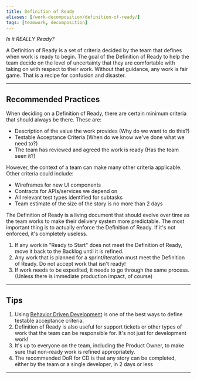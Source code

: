 ```yaml
---
title: Definition of Ready
aliases: [/work-decomposition/definition-of-ready/]
tags: [teamwork, decomposition]
---
```


_Is it REALLY Ready?_

A Definition of Ready is a set of criteria decided by the team that defines when
work is ready to begin. The goal of the Definition of Ready to help the team
decide on the level of uncertainty that they are comfortable with taking on with
respect to their work. Without that guidance, any work is fair game. That is a
recipe for confusion and disaster.

---

## Recommended Practices

When deciding on a Definition of Ready, there are certain minimum criteria that
should always be there. These are:

- Description of the value the work provides (Why do we want to do this?)
- Testable Acceptance Criteria (When do we know we've done what we need to?)
- The team has reviewed and agreed the work is ready (Has the team seen it?)

However, the context of a team can make many other criteria applicable. Other
criteria could include:

- Wireframes for new UI components
- Contracts for APIs/services we depend on
- All relevant test types identified for subtasks
- Team estimate of the size of the story is no more than 2 days

The Definition of Ready is a living document that should evolve over time as
the team works to make their delivery system more predictable. The most
important thing is to actually enforce the Definition of Ready. If it's not
enforced, it's completely useless.

1. If any work in "Ready to Start" does not meet the Definition of Ready, move
   it back to the Backlog until it is refined.
2. Any work that is planned for a sprint/iteration must meet the Definition of
   Ready. Do not accept work that isn't ready!
3. If work needs to be expedited, it needs to go through the same process.
   (Unless there is immediate production impact, of course)

---

## Tips

1. Using [Behavior Driven Development](../behavior-driven-development) is one
   of the best ways to define testable acceptance criteria.
2. Definition of Ready is also useful for support tickets or other types of work
   that the team can be responsible for. It's not just for development work!
3. It's up to everyone on the team, including the Product Owner, to make sure
   that non-ready work is refined appropriately.
4. The recommended DoR for CD is that any story can be completed, either by the team or a single developer, in 2 days or less

---
